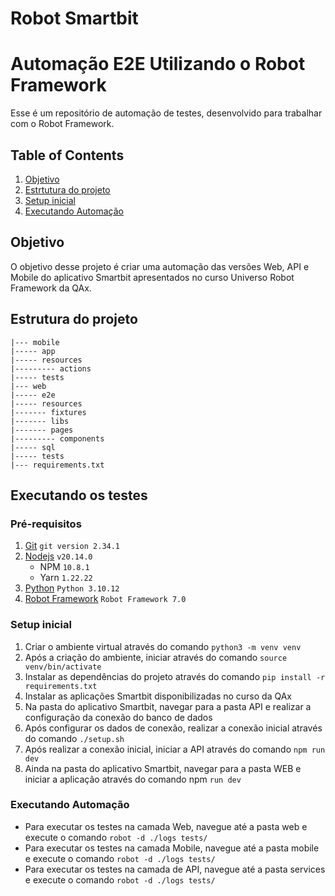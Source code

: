# Robot Smartbit

# Automação E2E Utilizando o Robot Framework

Esse é um repositório de automação de testes, desenvolvido para trabalhar com o Robot Framework.

## Table of Contents

1. [Objetivo](#objetivo)
2. [Estrtutura do projeto](#estrutura-do-projeto)
5. [Setup inicial](#setup-inicial)
6. [Executando Automação](#executando-automação)

## Objetivo

O objetivo desse projeto é criar uma automação das versões Web, API e Mobile do aplicativo Smartbit apresentados no curso Universo Robot Framework da QAx.

## Estrutura do projeto

```
|--- mobile
|----- app
|----- resources
|--------- actions
|----- tests
|--- web
|----- e2e
|----- resources
|------- fixtures
|------- libs
|------- pages
|--------- components
|----- sql
|----- tests
|--- requirements.txt
```

## Executando os testes

### Pré-requisitos

1. [Git](https://git-scm.com/) `git version 2.34.1`
2. [Nodejs](https://nodejs.org/en/) `v20.14.0`
   *    NPM `10.8.1`
   *    Yarn `1.22.22`
3. [Python](https://www.python.org/) `Python 3.10.12`
4. [Robot Framework](https://robotframework.org/) `Robot Framework 7.0`

### Setup inicial

1. Criar o ambiente virtual através do comando `python3 -m venv venv`
2. Após a criação do ambiente, iniciar através do comando `source venv/bin/activate`
3. Instalar as dependências do projeto através do comando `pip install -r requirements.txt`
4. Instalar as aplicações Smartbit disponibilizadas no curso da QAx
5. Na pasta do aplicativo Smartbit, navegar para a pasta API e realizar a configuração da conexão do banco de dados
6. Após configurar os dados de conexão, realizar a conexão inicial através do comando `./setup.sh`
7. Após realizar a conexão inicial, iniciar a API através do comando `npm run dev`
8. Ainda na pasta do aplicativo Smartbit, navegar para a pasta WEB e iniciar a aplicação através do comando npm `run dev`

### Executando Automação

- Para executar os testes na camada Web, navegue até a pasta web e execute o comando `robot -d ./logs tests/`
- Para executar os testes na camada Mobile, navegue até a pasta mobile e execute o comando `robot -d ./logs tests/`
- Para executar os testes na camada de API, navegue até a pasta services e execute o comando `robot -d ./logs tests/`
<p>
